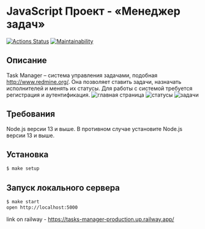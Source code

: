 # JavaScript Проект - «Менеджер задач»
[![Actions Status](https://github.com/mkolotovich/backend-project-6/workflows/hexlet-check/badge.svg)](https://github.com/mkolotovich/backend-project-6/actions)
[![Maintainability](https://api.codeclimate.com/v1/badges/9abdddb82b06ae425250/maintainability)](https://codeclimate.com/github/mkolotovich/backend-project-6/maintainability)
## Описание
Task Manager – система управления задачами, подобная http://www.redmine.org/. Она позволяет ставить задачи, назначать исполнителей и менять их статусы. Для работы с системой требуется регистрация и аутентификация.
![главная страница](https://cdn2.hexlet.io/store/derivatives/original/5c115ebd54fc50471937adbcc329d947.png)
![статусы](https://cdn2.hexlet.io/store/derivatives/original/29b62867fe159bf0d3d74696f054cd83.png)
![задачи](https://cdn2.hexlet.io/store/derivatives/original/a9f3f5f5f788fac8acd8dc5f1ea9913e.png)
## Требования

Node.js версии 13 и выше. В противном случае установите Node.js версии 13 и выше.

## Установка 

```sh
$ make setup
```
## Запуск локального сервера

```sh
$ make start
open http://localhost:5000
```
link on railway - https://tasks-manager-production.up.railway.app/
